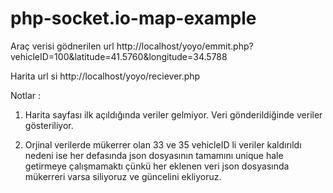 # php-socket.io-map-example


Araç verisi gödnerilen url
http://localhost/yoyo/emmit.php?vehicleID=100&latitude=41.5760&longitude=34.5788

Harita url si
http://localhost/yoyo/reciever.php

Notlar : 
1) Harita sayfası ilk açıldığında veriler gelmiyor. Veri gönderildiğinde veriler gösteriliyor.

2) Orjinal verilerde mükerrer olan 33 ve 35 vehicleID li veriler kaldırıldı nedeni ise her defasında json dosyasının 
tamamını unique hale getirmeye çalışmamaktı çünkü her eklenen veri json dosyasında 
mükerreri varsa siliyoruz ve güncelini ekliyoruz.
